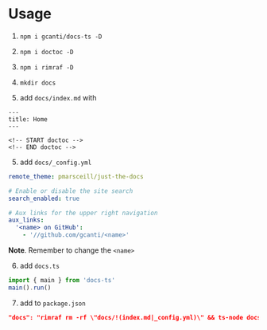 # Usage

1. `npm i gcanti/docs-ts -D`

2. `npm i doctoc -D`

3. `npm i rimraf -D`

4. `mkdir docs`

5. add `docs/index.md` with

```
---
title: Home
---

<!-- START doctoc -->
<!-- END doctoc -->
```

5. add `docs/_config.yml`

```yml
remote_theme: pmarsceill/just-the-docs

# Enable or disable the site search
search_enabled: true

# Aux links for the upper right navigation
aux_links:
  '<name> on GitHub':
    - '//github.com/gcanti/<name>'
```

**Note**. Remember to change the `<name>`

6. add `docs.ts`

```ts
import { main } from 'docs-ts'
main().run()
```

7. add to `package.json`

```json
"docs": "rimraf rm -rf \"docs/!(index.md|_config.yml)\" && ts-node docs.ts && doctoc docs"
```
